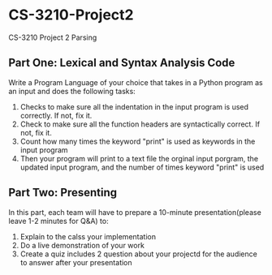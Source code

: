 # CS-3210-Project2
CS-3210 Project 2 Parsing

## Part One: Lexical and Syntax Analysis Code
Write a Program Language of your choice that takes in a Python program as an input and does the following tasks:
1. Checks to make sure all the indentation in the input program is used correctly. If not, fix it.
2. Check to make sure all the function headers are syntactically correct. If not, fix it. 
3. Count how many times the keyword "print" is used as keywords in the input program
4. Then your program will print to a text file the orginal input porgram, the updated input program, and the number of times keyword "print" is used
## Part Two: Presenting
In this part, each team will have to prepare a 10-minute presentation(please leave 1-2 minutes for Q&A) to:
1. Explain to the calss your implementation
2. Do a live demonstration of your work
3. Create a quiz includes 2 question about your projectd for the audience to answer after your presentation
